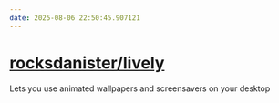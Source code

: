 ```yaml
---
date: 2025-08-06 22:50:45.907121
---
```


# [rocksdanister/lively](https://github.com/rocksdanister/lively)

Lets you use animated wallpapers and screensavers on your desktop